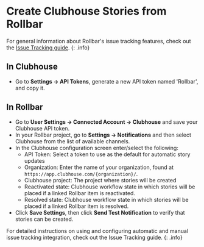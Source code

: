 # Create Clubhouse Stories from Rollbar

For general information about Rollbar's issue tracking features, check out the [Issue Tracking guide](../issue-tracking/). 
{: .info}

## In Clubhouse

* Go to **Settings -> API Tokens**, generate a new API token named 'Rollbar', and copy it. 

## In Rollbar

* Go to **User Settings -> Connected Account -> Clubhouse** and save your Clubhouse API token.
* In your Rollbar project, go to **Settings -> Notifications** and then select Clubhouse from the list of available channels.
* In the Clubhouse configuration screen enter/select the following:
   * API Token:  Select a token to use as the default for automatic story updates
   * Organization:  Enter the name of your organization, found at `https://app.clubhouse.com/{organization}/`.
   * Clubhouse project:  The project where stories will be created
   * Reactivated state:  Clubhouse workflow state in which stories will be placed if a linked Rollbar item is reactivated.
   * Resolved state: Clubhouse workflow state in which stories will be placed if a linked Rollbar item is resolved.
* Click **Save Settings**, then click **Send Test Notification** to verify that stories can be created.

For detailed instructions on using and configuring automatic and manual issue tracking integration, check out the Issue Tracking guide. {: .info} 
